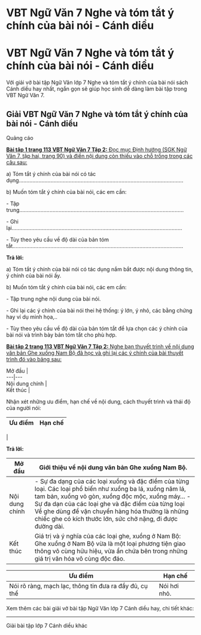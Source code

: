 # VBT Ngữ Văn 7 Nghe và tóm tắt ý chính của bài nói - Cánh diều

# VBT Ngữ Văn 7 Nghe và tóm tắt ý chính của bài nói - Cánh diều

Với giải vở bài tập Ngữ Văn lớp 7 Nghe và tóm tắt ý chính của bài nói sách Cánh diều hay nhất, ngắn gọn sẽ giúp học sinh dễ dàng làm bài tập trong VBT Ngữ Văn 7.

## Giải VBT Ngữ Văn 7 Nghe và tóm tắt ý chính của bài nói - Cánh diều

Quảng cáo

[**Bài tập 1 trang 113 VBT Ngữ Văn 7 Tập 2:** Đọc mục Định hướng (SGK Ngữ Văn 7, tập hai, trang 90) và điền nội dung còn thiếu vào chỗ trống trong các câu sau:](https://vietjack.com/vbt-ngu-van-7-cd/bai-tap-1-trang-113-vbt-ngu-van-lop-7-tap-2.jsp)

a) Tóm tắt ý chính của bài nói có tác dụng............................................................................................................. 

b) Muốn tóm tắt ý chính của bài nói, các em cần:

\- Tập trung............................................................................................................. 

\- Ghi lại................................................................................................................. 

\- Tùy theo yêu cầu về độ dài của bản tóm tắt................................................................................................................. 

**Trả lời:**

a) Tóm tắt ý chính của bài nói có tác dụng nắm bắt được nội dung thông tin, ý chính của bài nói ấy.

b) Muốn tóm tắt ý chính của bài nói, các em cần:

\- Tập trung nghe nội dung của bài nói.

\- Ghi lại các ý chính của bài nói thei hệ thống: ý lớn, ý nhỏ, các bằng chứng hay ví dụ minh họa,..

\- Tùy theo yêu cầu về độ dài của bản tóm tắt để lựa chọn các ý chính của bài nói và trình bày bản tóm tắt cho phù hợp.

[**Bài tập 2 trang 113 VBT Ngữ Văn 7 Tập 2:** Nghe bạn thuyết trình về nội dung văn bản Ghe xuồng Nam Bộ đã học và ghi lại các ý chính của bài thuyết trình đó vào bảng sau:](https://vietjack.com/vbt-ngu-van-7-cd/bai-tap-2-trang-113-vbt-ngu-van-lop-7-tap-2.jsp)

Mở đầu |   
---|---  
Nội dung chính |   
Kết thúc |   
  
Nhận xét những ưu điểm, hạn chế về nội dung, cách thuyết trình và thái độ của người nói:

Ưu điểm |  Hạn chế  
---|---  
|   
  
**Trả lời:**

Mở đầu |  Giới thiệu về nội dung văn bản Ghe xuồng Nam Bộ.  
---|---  
Nội dung chính |  \- Sự đa dạng của các loại xuồng và đặc điểm của từng loại. Các loại phổ biến như xuồng ba lá, xuồng năm lá, tam bản, xuồng vỏ gòn, xuồng độc mộc, xuồng máy… \- Sự đa dạn của các loại ghe và đặc điểm của từng loại Về ghe dùng để vận chuyển hàng hóa thường là những chiếc ghe có kích thước lớn, sức chở nặng, đi được đường dài.  
Kết thúc |  Giá trị và ý nghĩa của các loại ghe, xuồng ở Nam Bộ: Ghe xuồng ở Nam Bộ vừa là một loại phương tiện giao thông vô cùng hữu hiệu, vừa ẩn chứa bên trong những giá trị văn hóa vô cùng độc đáo.  
  
Ưu điểm |  Hạn chế  
---|---  
Nói rõ ràng, mạch lạc, thông tin đưa ra đầy đủ, cụ thể |  Nói hơi nhỏ.  
  
Xem thêm các bài giải vở bài tập Ngữ Văn lớp 7 Cánh diều hay, chi tiết khác:

* * *

Giải bài tập lớp 7 Cánh diều khác
